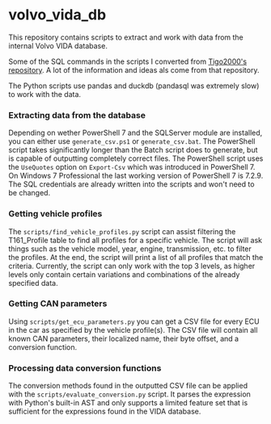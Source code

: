# volvo_vida_db

This repository contains scripts to extract and work with data from the internal Volvo VIDA database.

Some of the SQL commands in the scripts I converted from [Tigo2000's repository](https://github.com/Tigo2000/Volvo-VIDA/).
A lot of the information and ideas als come from that repository.

The Python scripts use pandas and duckdb (pandasql was extremely slow) to work with the data.

### Extracting data from the database

Depending on wether PowerShell 7 and the SQLServer module are installed, you can either use `generate_csv.ps1` or `generate_csv.bat`.
The PowerShell script takes significantly longer than the Batch script does to generate, but is capable of outputting completely correct files.
The PowerShell script uses the `UseQuotes` option on `Export-Csv` which was introduced in PowerShell 7. On Windows 7 Professional the last working version of PowerShell 7 is 7.2.9.
The SQL credentials are already written into the scripts and won't need to be changed.

### Getting vehicle profiles

The `scripts/find_vehicle_profiles.py` script can assist filtering the T161_Profile table to find all profiles
for a specific vehicle. The script will ask things such as the vehicle model, year, engine, transmission, etc.
to filter the profiles. At the end, the script will print a list of all profiles that match the criteria.
Currently, the script can only work with the top 3 levels, as higher levels only contain certain variations and
combinations of the already specified data.

### Getting CAN parameters

Using `scripts/get_ecu_parameters.py` you can get a CSV file for every ECU in the car as specified by the vehicle profile(s).
The CSV file will contain all known CAN parameters, their localized name, their byte offset, and a conversion function.

### Processing data conversion functions

The conversion methods found in the outputted CSV file can be applied with the `scripts/evaluate_conversion.py` script.
It parses the expression with Python's built-in AST and only supports a limited feature set that is sufficient for the expressions found in the VIDA database. 
